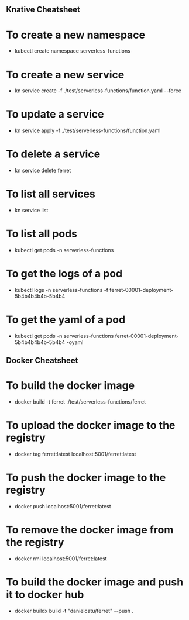 ## Knative Cheatsheet
# To create a new namespace
- kubectl create namespace serverless-functions
# To create a new service
- kn service create -f ./test/serverless-functions/function.yaml --force
# To update a service
- kn service apply -f ./test/serverless-functions/function.yaml
# To delete a service
- kn service delete ferret
# To list all services
- kn service list
# To list all pods
- kubectl get pods -n serverless-functions
# To get the logs of a pod
- kubectl logs -n serverless-functions -f ferret-00001-deployment-5b4b4b4b4b-5b4b4
# To get the yaml of a pod
- kubectl get pods -n serverless-functions ferret-00001-deployment-5b4b4b4b4b-5b4b4 -oyaml


## Docker Cheatsheet
# To build the docker image
- docker build -t ferret ./test/serverless-functions/ferret
# To upload the docker image to the registry
- docker tag ferret:latest localhost:5001/ferret:latest
# To push the docker image to the registry
- docker push localhost:5001/ferret:latest
# To remove the docker image from the registry
- docker rmi localhost:5001/ferret:latest
# To build the docker image and push it to docker hub
- docker buildx build  -t "danielcatu/ferret" --push .
